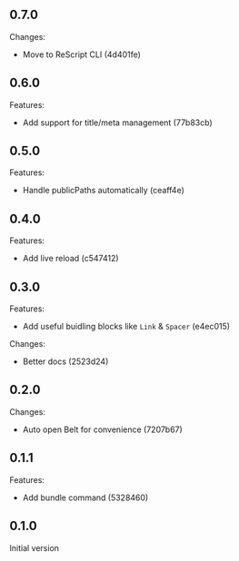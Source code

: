 ## 0.7.0

Changes:

- Move to ReScript CLI (4d401fe)

## 0.6.0

Features:

- Add support for title/meta management (77b83cb)

## 0.5.0

Features:

- Handle publicPaths automatically (ceaff4e)

## 0.4.0

Features:

- Add live reload (c547412)

## 0.3.0

Features:

- Add useful buidling blocks like `Link` & `Spacer` (e4ec015)

Changes:

- Better docs (2523d24)

## 0.2.0

Changes:

- Auto open Belt for convenience (7207b67)

## 0.1.1

Features:

- Add bundle command (5328460)

## 0.1.0

Initial version